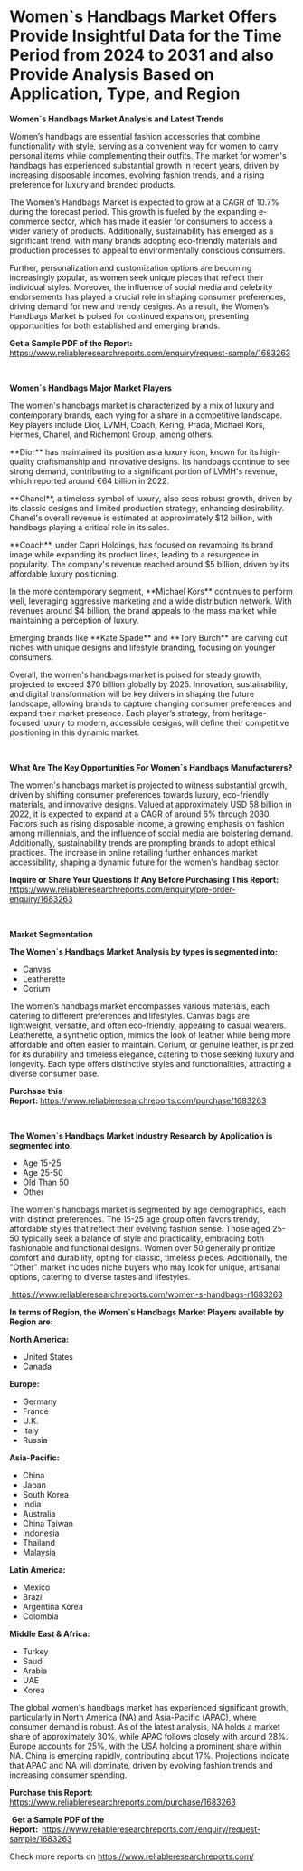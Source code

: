 <p><h1>Women`s Handbags Market Offers Provide Insightful Data for the Time Period from 2024 to 2031 and also Provide Analysis Based on Application, Type, and Region</h1></p><p><strong>Women`s Handbags Market Analysis and Latest Trends</strong></p>
<p><p>Women’s handbags are essential fashion accessories that combine functionality with style, serving as a convenient way for women to carry personal items while complementing their outfits. The market for women's handbags has experienced substantial growth in recent years, driven by increasing disposable incomes, evolving fashion trends, and a rising preference for luxury and branded products.</p><p>The Women’s Handbags Market is expected to grow at a CAGR of 10.7% during the forecast period. This growth is fueled by the expanding e-commerce sector, which has made it easier for consumers to access a wider variety of products. Additionally, sustainability has emerged as a significant trend, with many brands adopting eco-friendly materials and production processes to appeal to environmentally conscious consumers.</p><p>Further, personalization and customization options are becoming increasingly popular, as women seek unique pieces that reflect their individual styles. Moreover, the influence of social media and celebrity endorsements has played a crucial role in shaping consumer preferences, driving demand for new and trendy designs. As a result, the Women’s Handbags Market is poised for continued expansion, presenting opportunities for both established and emerging brands.</p></p>
<p><strong>Get a Sample PDF of the Report:&nbsp;</strong> <a href="https://www.reliableresearchreports.com/enquiry/request-sample/1683263?utm_campaign=2009&utm_medium=2&utm_source=Github&utm_content=ia&utm_term=30122024&utm_id=womens-handbags">https://www.reliableresearchreports.com/enquiry/request-sample/1683263</a></p>
<p>&nbsp;</p>
<p><strong>Women`s Handbags Major Market Players</strong></p>
<p><p>The women's handbags market is characterized by a mix of luxury and contemporary brands, each vying for a share in a competitive landscape. Key players include Dior, LVMH, Coach, Kering, Prada, Michael Kors, Hermes, Chanel, and Richemont Group, among others. </p><p>**Dior** has maintained its position as a luxury icon, known for its high-quality craftsmanship and innovative designs. Its handbags continue to see strong demand, contributing to a significant portion of LVMH's revenue, which reported around €64 billion in 2022.</p><p>**Chanel**, a timeless symbol of luxury, also sees robust growth, driven by its classic designs and limited production strategy, enhancing desirability. Chanel's overall revenue is estimated at approximately $12 billion, with handbags playing a critical role in its sales.</p><p>**Coach**, under Capri Holdings, has focused on revamping its brand image while expanding its product lines, leading to a resurgence in popularity. The company's revenue reached around $5 billion, driven by its affordable luxury positioning.</p><p>In the more contemporary segment, **Michael Kors** continues to perform well, leveraging aggressive marketing and a wide distribution network. With revenues around $4 billion, the brand appeals to the mass market while maintaining a perception of luxury.</p><p>Emerging brands like **Kate Spade** and **Tory Burch** are carving out niches with unique designs and lifestyle branding, focusing on younger consumers. </p><p>Overall, the women's handbags market is poised for steady growth, projected to exceed $70 billion globally by 2025. Innovation, sustainability, and digital transformation will be key drivers in shaping the future landscape, allowing brands to capture changing consumer preferences and expand their market presence. Each player’s strategy, from heritage-focused luxury to modern, accessible designs, will define their competitive positioning in this dynamic market.</p></p>
<p>&nbsp;</p>
<p><strong>What Are The Key Opportunities For Women`s Handbags Manufacturers?</strong></p>
<p><p>The women's handbags market is projected to witness substantial growth, driven by shifting consumer preferences towards luxury, eco-friendly materials, and innovative designs. Valued at approximately USD 58 billion in 2022, it is expected to expand at a CAGR of around 6% through 2030. Factors such as rising disposable income, a growing emphasis on fashion among millennials, and the influence of social media are bolstering demand. Additionally, sustainability trends are prompting brands to adopt ethical practices. The increase in online retailing further enhances market accessibility, shaping a dynamic future for the women's handbag sector.</p></p>
<p><strong>Inquire or Share Your Questions If Any Before Purchasing This Report:</strong> <a href="https://www.reliableresearchreports.com/enquiry/pre-order-enquiry/1683263?utm_campaign=2009&utm_medium=2&utm_source=Github&utm_content=ia&utm_term=30122024&utm_id=womens-handbags">https://www.reliableresearchreports.com/enquiry/pre-order-enquiry/1683263</a></p>
<p>&nbsp;</p>
<p><strong>Market Segmentation</strong></p>
<p><strong>The Women`s Handbags Market Analysis by types is segmented into:</strong></p>
<p><ul><li>Canvas</li><li>Leatherette</li><li>Corium</li></ul></p>
<p><p>The women’s handbags market encompasses various materials, each catering to different preferences and lifestyles. Canvas bags are lightweight, versatile, and often eco-friendly, appealing to casual wearers. Leatherette, a synthetic option, mimics the look of leather while being more affordable and often easier to maintain. Corium, or genuine leather, is prized for its durability and timeless elegance, catering to those seeking luxury and longevity. Each type offers distinctive styles and functionalities, attracting a diverse consumer base.</p></p>
<p><strong>Purchase this Report:&nbsp;</strong><a href="https://www.reliableresearchreports.com/purchase/1683263?utm_campaign=2009&utm_medium=2&utm_source=Github&utm_content=ia&utm_term=30122024&utm_id=womens-handbags">https://www.reliableresearchreports.com/purchase/1683263</a></p>
<p>&nbsp;</p>
<p><strong>The Women`s Handbags Market Industry Research by Application is segmented into:</strong></p>
<p><ul><li>Age 15-25</li><li>Age 25-50</li><li>Old Than 50</li><li>Other</li></ul></p>
<p><p>The women's handbags market is segmented by age demographics, each with distinct preferences. The 15-25 age group often favors trendy, affordable styles that reflect their evolving fashion sense. Those aged 25-50 typically seek a balance of style and practicality, embracing both fashionable and functional designs. Women over 50 generally prioritize comfort and durability, opting for classic, timeless pieces. Additionally, the "Other" market includes niche buyers who may look for unique, artisanal options, catering to diverse tastes and lifestyles.</p></p>
<p><a href="https://www.reliableresearchreports.com/women-s-handbags-r1683263?utm_campaign=2009&utm_medium=2&utm_source=Github&utm_content=ia&utm_term=30122024&utm_id=womens-handbags">&nbsp;https://www.reliableresearchreports.com/women-s-handbags-r1683263</a></p>
<p><strong>In terms of Region, the Women`s Handbags Market Players available by Region are:</strong></p>
<p>
    <p> <strong> North America: </strong>
        <ul>
            <li>United States</li>
            <li>Canada</li>
        </ul>
        </p> 
    <p> <strong> Europe: </strong>
        <ul>
            <li>Germany</li>
            <li>France</li>
            <li>U.K.</li>
            <li>Italy</li>
            <li>Russia</li>
        </ul>
        </p> 
    <p> <strong> Asia-Pacific: </strong>
        <ul>
            <li>China</li>
            <li>Japan</li>
            <li>South Korea</li>
            <li>India</li>
            <li>Australia</li>
            <li>China Taiwan</li>
            <li>Indonesia</li>
            <li>Thailand</li>
            <li>Malaysia</li>
        </ul>
        </p> 
    <p> <strong> Latin America: </strong>
        <ul>
            <li>Mexico</li>
            <li>Brazil</li>
            <li>Argentina Korea</li>
            <li>Colombia</li>
        </ul>
        </p> 
    <p> <strong> Middle East & Africa: </strong>
        <ul>
            <li>Turkey</li>
            <li>Saudi</li>
            <li>Arabia</li>
            <li>UAE</li>
            <li>Korea</li>
        </ul>
    </p>
    </p>
<p><p>The global women's handbags market has experienced significant growth, particularly in North America (NA) and Asia-Pacific (APAC), where consumer demand is robust. As of the latest analysis, NA holds a market share of approximately 30%, while APAC follows closely with around 28%. Europe accounts for 25%, with the USA holding a prominent share within NA. China is emerging rapidly, contributing about 17%. Projections indicate that APAC and NA will dominate, driven by evolving fashion trends and increasing consumer spending.</p></p>
<p><strong>Purchase this Report: </strong><a href="https://www.reliableresearchreports.com/purchase/1683263?utm_campaign=2009&utm_medium=2&utm_source=Github&utm_content=ia&utm_term=30122024&utm_id=womens-handbags">https://www.reliableresearchreports.com/purchase/1683263</a></p>
<p>&nbsp;<strong>Get a Sample PDF of the Report:&nbsp;&nbsp;</strong><a href="https://www.reliableresearchreports.com/enquiry/request-sample/1683263?utm_campaign=2009&utm_medium=2&utm_source=Github&utm_content=ia&utm_term=30122024&utm_id=womens-handbags">https://www.reliableresearchreports.com/enquiry/request-sample/1683263</a></p>
<p><strong></strong></p>
<p>Check more reports on <a href="https://www.reliableresearchreports.com/?utm_campaign=2009&utm_medium=2&utm_source=Github&utm_content=ia&utm_term=30122024&utm_id=womens-handbags">https://www.reliableresearchreports.com/</a></p>